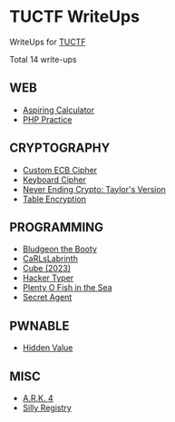 # TUCTF WriteUps

WriteUps for [TUCTF](https://tuctf.com/)

Total 14 write-ups

## WEB
- [Aspiring Calculator](aspiring-calculator/README.md)
- [PHP Practice](php-practice/README.md)

## CRYPTOGRAPHY
- [Custom ECB Cipher](custom-ecb-cipher/README.md)
- [Keyboard Cipher](keyboard-cipher/README.md)
- [Never Ending Crypto: Taylor's Version](never-ending-crypto-taylors-version/README.md)
- [Table Encryption](table-encryption/README.md)

## PROGRAMMING
- [Bludgeon the Booty](bludgeon-the-booty/README.md)
- [CaRLsLabrinth](carlslabrinth/README.md)
- [Cube (2023)](cube-2023/README.md)
- [Hacker Typer](hacker-typer/README.md)
- [Plenty O Fish in the Sea](plenty-o-fish-in-the-sea/README.md)
- [Secret Agent](secret-agent/README.md)

## PWNABLE
- [Hidden Value](hidden-value/README.md)

## MISC
- [A.R.K. 4](ark-4/README.md)
- [Silly Registry](silly-registry/README.md)

